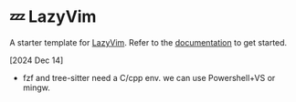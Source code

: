 # 💤 LazyVim

A starter template for [LazyVim](https://github.com/LazyVim/LazyVim).
Refer to the [documentation](https://lazyvim.github.io/installation) to get started.


[2024 Dec 14]
- fzf and tree-sitter need a C/cpp env. we can use Powershell+VS or mingw.
